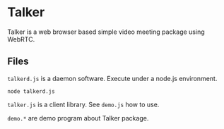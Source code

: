 # Talker
Talker is a web browser based simple video meeting package using WebRTC.

## Files

`talkerd.js` is a daemon software. Execute under a node.js environment.

```
node talkerd.js
```

`talker.js` is a client library. See `demo.js` how to use.

`demo.*` are demo program about Talker package.